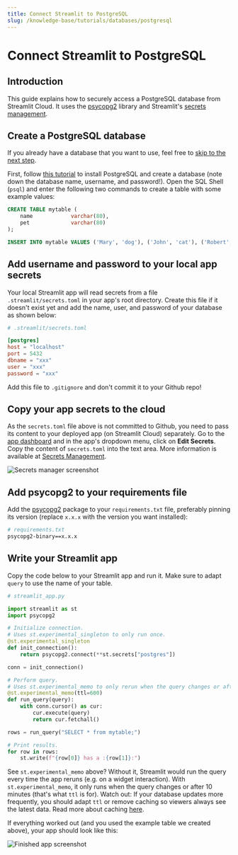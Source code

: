 ```yaml
---
title: Connect Streamlit to PostgreSQL
slug: /knowledge-base/tutorials/databases/postgresql
---
```


# Connect Streamlit to PostgreSQL

## Introduction

This guide explains how to securely access a PostgreSQL database from Streamlit Cloud. It uses the [psycopg2](https://www.psycopg.org/) library and Streamlit's [secrets management](/streamlit-cloud/get-started/deploy-an-app/connect-to-data-sources/secrets-management).

## Create a PostgreSQL database

<Note>

If you already have a database that you want to use, feel free
to [skip to the next step](#add-username-and-password-to-your-local-app-secrets).

</Note>

First, follow [this tutorial](https://www.tutorialspoint.com/postgresql/postgresql_environment.htm) to install PostgreSQL and create a database (note down the database name, username, and password!). Open the SQL Shell (`psql`) and enter the following two commands to create a table with some example values:

```sql
CREATE TABLE mytable (
    name            varchar(80),
    pet             varchar(80)
);

INSERT INTO mytable VALUES ('Mary', 'dog'), ('John', 'cat'), ('Robert', 'bird');
```

## Add username and password to your local app secrets

Your local Streamlit app will read secrets from a file `.streamlit/secrets.toml` in your app's root directory. Create this file if it doesn't exist yet and add the name, user, and password of your database as shown below:

```toml
# .streamlit/secrets.toml

[postgres]
host = "localhost"
port = 5432
dbname = "xxx"
user = "xxx"
password = "xxx"
```

<Important>

Add this file to `.gitignore` and don't commit it to your Github repo!

</Important>

## Copy your app secrets to the cloud

As the `secrets.toml` file above is not committed to Github, you need to pass its content to your deployed app (on Streamlit Cloud) separately. Go to the [app dashboard](https://share.streamlit.io/) and in the app's dropdown menu, click on **Edit Secrets**. Copy the content of `secrets.toml` into the text area. More information is available at [Secrets Management](/streamlit-cloud/get-started/deploy-an-app/connect-to-data-sources/secrets-management).

![Secrets manager screenshot](/images/databases/edit-secrets.png)

## Add psycopg2 to your requirements file

Add the [psycopg2](https://www.psycopg.org/) package to your `requirements.txt` file, preferably pinning its version (replace `x.x.x` with the version you want installed):

```bash
# requirements.txt
psycopg2-binary==x.x.x
```

## Write your Streamlit app

Copy the code below to your Streamlit app and run it. Make sure to adapt `query` to use the name of your table.

```python
# streamlit_app.py

import streamlit as st
import psycopg2

# Initialize connection.
# Uses st.experimental_singleton to only run once.
@st.experimental_singleton
def init_connection():
    return psycopg2.connect(**st.secrets["postgres"])

conn = init_connection()

# Perform query.
# Uses st.experimental_memo to only rerun when the query changes or after 10 min.
@st.experimental_memo(ttl=600)
def run_query(query):
    with conn.cursor() as cur:
        cur.execute(query)
        return cur.fetchall()

rows = run_query("SELECT * from mytable;")

# Print results.
for row in rows:
    st.write(f"{row[0]} has a :{row[1]}:")
```

See `st.experimental_memo` above? Without it, Streamlit would run the query every time the app reruns (e.g. on a widget interaction). With `st.experimental_memo`, it only runs when the query changes or after 10 minutes (that's what `ttl` is for). Watch out: If your database updates more frequently, you should adapt `ttl` or remove caching so viewers always see the latest data. Read more about caching [here](/library/advanced-features/experimental-cache-primitives).

If everything worked out (and you used the example table we created above), your app should look like this:

![Finished app screenshot](/images/databases/streamlit-app.png)
